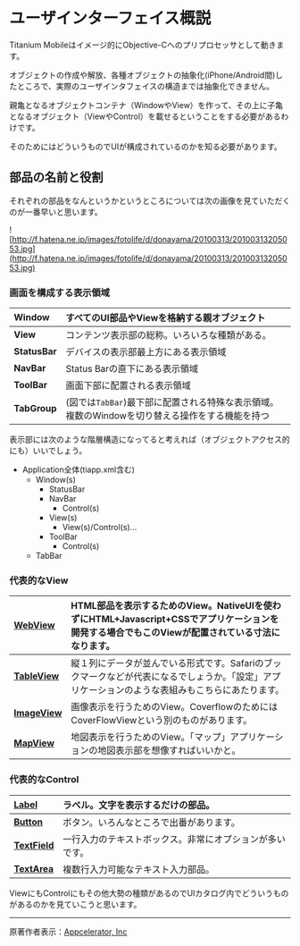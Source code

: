 # ユーザインターフェイス概説 #
Titanium Mobileはイメージ的にObjective-Cへのプリプロセッサとして動きます。

オブジェクトの作成や解放、各種オブジェクトの抽象化(iPhone/Android間)したところで、実際のユーザインタフェイスの構造までは抽象化できません。

親亀となるオブジェクトコンテナ（WindowやView）を作って、その上に子亀となるオブジェクト（ViewやControl）を載せるということをする必要があるわけです。

そのためにはどういうものでUIが構成されているのかを知る必要があります。

## 部品の名前と役割 ##

それぞれの部品をなんというかというところについては次の画像を見ていただくのが一番早いと思います。

![http://f.hatena.ne.jp/images/fotolife/d/donayama/20100313/20100313205053.jpg](http://f.hatena.ne.jp/images/fotolife/d/donayama/20100313/20100313205053.jpg)

### 画面を構成する表示領域 ###
| **Window** |すべてのUI部品やViewを格納する親オブジェクト|
|:-----------|:------------------------|
| **View**   |コンテンツ表示部の総称。いろいろな種類がある。  |
| **StatusBar** |デバイスの表示部最上方にある表示領域       |
| **NavBar** |Status Barの直下にある表示領域     |
| **ToolBar** |画面下部に配置される表示領域           |
| **TabGroup**|(図では`TabBar`)最下部に配置される特殊な表示領域。複数のWindowを切り替える操作をする機能を持つ|

表示部には次のような階層構造になってると考えれば（オブジェクトアクセス的にも）いいでしょう。

  * Application全体(tiapp.xml含む)
    * Window(s)
      * StatusBar
      * NavBar
        * Control(s)
      * View(s)
        * View(s)/Control(s)...
      * ToolBar
        * Control(s)
    * TabBar

### 代表的なView ###
| **[WebView](WebView.md)** |HTML部品を表示するためのView。NativeUIを使わずにHTML+Javascript+CSSでアプリケーションを開発する場合でもこのViewが配置されている寸法になります。|
|:--------------------------|:------------------------------------------------------------------------------------------|
| **[TableView](TableView.md)** |縦１列にデータが並んでいる形式です。Safariのブックマークなどが代表になるでしょうか。「設定」アプリケーションのような表組みもこちらにあたります。                |
| **[ImageView](ImageView.md)** |画像表示を行うためのView。CoverflowのためにはCoverFlowViewという別のものがあります。                                    |
| **[MapView](MapView.md)** |地図表示を行うためのView。「マップ」アプリケーションの地図表示部を想像すればいいかと。                                              |

### 代表的なControl ###
| **[Label](Label.md)** |ラベル。文字を表示するだけの部品。|
|:----------------------|:----------------|
| **[Button](Button.md)** |ボタン。いろんなところで出番があります。|
| **[TextField](TextField.md)** |一行入力のテキストボックス。非常にオプションが多いです。|
| **[TextArea](TextArea.md)** |複数行入力可能なテキスト入力部品。|

ViewにもControlにもその他大勢の種類があるのでUIカタログ内でどういうものがあるのかを見ていこうと思います。


---

原著作者表示：[Appcelerator, Inc](http://www.appcelerator.com/)